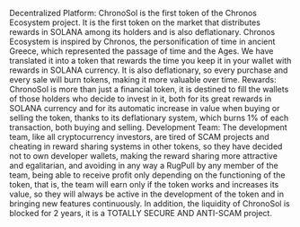 Decentralized Platform: ChronoSol is the first token of the Chronos Ecosystem project. It is the first token on the market that distributes rewards in SOLANA among its holders and is also deflationary. Chronos Ecosystem is inspired by Chronos, the personification of time in ancient Greece, which represented the passage of time and the Ages. We have translated it into a token that rewards the time you keep it in your wallet with rewards in SOLANA currency. It is also deflationary, so every purchase and every sale will burn tokens, making it more valuable over time.
Rewards: ChronoSol is more than just a financial token, it is destined to fill the wallets of those holders who decide to invest in it, both for its great rewards in SOLANA currency and for its automatic increase in value when buying or selling the token, thanks to its deflationary system, which burns 1% of each transaction, both buying and selling.
Development Team: The development team, like all cryptocurrency investors, are tired of SCAM projects and cheating in reward sharing systems in other tokens, so they have decided not to own developer wallets, making the reward sharing more attractive and egalitarian, and avoiding in any way a RugPull by any member of the team, being able to receive profit only depending on the functioning of the token, that is, the team will earn only if the token works and increases its value, so they will always be active in the development of the token and in bringing new features continuously.
In addition, the liquidity of ChronoSol is blocked for 2 years, it is a TOTALLY SECURE AND ANTI-SCAM project.
